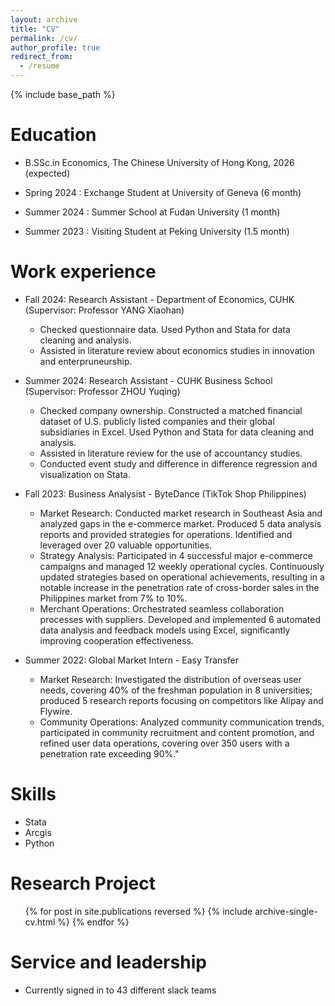 ```yaml
---
layout: archive
title: "CV"
permalink: /cv/
author_profile: true
redirect_from:
  - /resume
---
```


{% include base_path %}

Education
======
* B.SSc.in Economics, The Chinese University of Hong Kong, 2026 (expected)

* Spring 2024 : Exchange Student at University of Geneva (6 month)
* Summer 2024 : Summer School at Fudan University (1 month)
* Summer 2023 : Visiting Student at Peking University (1.5 month)

Work experience
======
* Fall 2024: Research Assistant - Department of Economics, CUHK (Supervisor: Professor YANG Xiaohan)
  * Checked questionnaire data. Used Python and Stata for data cleaning and analysis.
  * Assisted in literature review about economics studies in innovation and enterpruneurship.

* Summer 2024: Research Assistant - CUHK Business School (Supervisor: Professor ZHOU Yuqing)
  * Checked company ownership. Constructed a matched financial dataset of U.S. publicly listed companies and their global
subsidiaries in Excel. Used Python and Stata for data cleaning and analysis.
  * Assisted in literature review for the use of accountancy studies.
  * Conducted event study and difference in difference regression and visualization on Stata.

* Fall 2023: Business Analysist - ByteDance (TikTok Shop Philippines)
  * Market Research: Conducted market research in Southeast Asia and analyzed gaps in the e-commerce market. Produced 5 data
analysis reports and provided strategies for operations. Identified and leveraged over 20 valuable opportunities.
  * Strategy Analysis: Participated in 4 successful major e-commerce campaigns and managed 12 weekly operational cycles.
Continuously updated strategies based on operational achievements, resulting in a notable increase in the penetration rate of
cross-border sales in the Philippines market from 7% to 10%.
  * Merchant Operations: Orchestrated seamless collaboration processes with suppliers. Developed and implemented 6 automated
data analysis and feedback models using Excel, significantly improving cooperation effectiveness.

* Summer 2022: Global Market Intern - Easy Transfer
  * Market Research: Investigated the distribution of overseas user needs, covering 40% of the freshman population in 8 universities; produced 5 research reports focusing on competitors like Alipay and Flywire.
  * Community Operations: Analyzed community communication trends, participated in community recruitment and content promotion, and refined user data operations, covering over 350 users with a penetration rate exceeding 90%."

Skills
======
* Stata
* Arcgis
* Python

Research Project
======
  <ul>{% for post in site.publications reversed %}
    {% include archive-single-cv.html %}
  {% endfor %}</ul>
  
Service and leadership
======
* Currently signed in to 43 different slack teams

